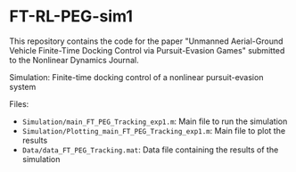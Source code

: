 # FT-RL-PEG-sim1
 
This repository contains the code for the paper "Unmanned Aerial-Ground Vehicle Finite-Time Docking Control via Pursuit-Evasion Games" submitted to the Nonlinear Dynamics Journal.

Simulation: Finite-time docking control of a nonlinear pursuit-evasion system

Files:
- `Simulation/main_FT_PEG_Tracking_exp1.m`: Main file to run the simulation
- `Simulation/Plotting_main_FT_PEG_Tracking_exp1.m`: Main file to plot the results
- `Data/data_FT_PEG_Tracking.mat`: Data file containing the results of the simulation